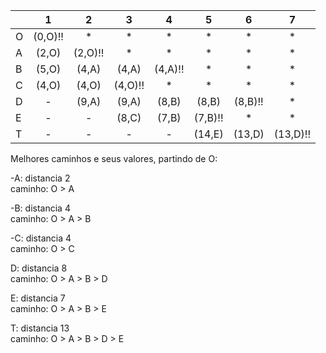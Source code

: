 |   | 1 | 2 | 3 | 4 | 5 | 6 | 7 |
|---|:-:|:-:|:-:|:-:|:-:|:-:|:-:|
| O | (0,O)!!| *        | *      | *      | *      | * | * |
| A | (2,O)  | (2,O)!!  | *      | *      | *      | * | * |
| B | (5,O)  | (4,A)    | (4,A)  | (4,A)!!| *      | * | * |
| C | (4,O)  | (4,O)    | (4,O)!!| *      | *      | * | * |
| D | -      | (9,A)    |  (9,A) | (8,B)  | (8,B)  |  (8,B)!!|  *  |
| E | -      |  -       |  (8,C) | (7,B)  | (7,B)!!| *  |  * |
| T | -      |  -       |   -    |  -     | (14,E) |  (13,D) | (13,D)!!|


Melhores caminhos e seus valores, partindo de O:

-A: distancia 2<br>
caminho: O > A

-B: distancia 4<br>
caminho: O > A > B

-C: distancia 4<br>
caminho: O > C

D: distancia 8<br>
caminho: O > A > B > D

E: distancia 7<br>
caminho: O > A > B > E

T: distancia 13<br>
caminho: O > A > B > D > E